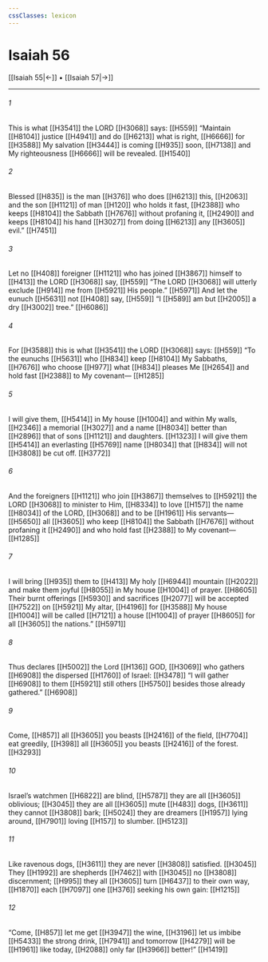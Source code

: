 ```yaml
---
cssClasses: lexicon
---
```


# Isaiah 56

[[Isaiah 55|←]] • [[Isaiah 57|→]]

---

###### 1
This is what [[H3541]] the LORD [[H3068]] says: [[H559]] “Maintain [[H8104]] justice [[H4941]] and do [[H6213]] what is right, [[H6666]] for [[H3588]] My salvation [[H3444]] is coming [[H935]] soon, [[H7138]] and My righteousness [[H6666]] will be revealed. [[H1540]]

###### 2
Blessed [[H835]] is the man [[H376]] who does [[H6213]] this, [[H2063]] and the son [[H1121]] of man [[H120]] who holds it fast, [[H2388]] who keeps [[H8104]] the Sabbath [[H7676]] without profaning it, [[H2490]] and keeps [[H8104]] his hand [[H3027]] from doing [[H6213]] any [[H3605]] evil.” [[H7451]]

###### 3
Let no [[H408]] foreigner [[H1121]] who has joined [[H3867]] himself to [[H413]] the LORD [[H3068]] say, [[H559]] “The LORD [[H3068]] will utterly exclude [[H914]] me from [[H5921]] His people.” [[H5971]] And let the eunuch [[H5631]] not [[H408]] say, [[H559]] “I [[H589]] am but [[H2005]] a dry [[H3002]] tree.” [[H6086]]

###### 4
For [[H3588]] this is what [[H3541]] the LORD [[H3068]] says: [[H559]] “To the eunuchs [[H5631]] who [[H834]] keep [[H8104]] My Sabbaths, [[H7676]] who choose [[H977]] what [[H834]] pleases Me [[H2654]] and hold fast [[H2388]] to My covenant— [[H1285]]

###### 5
I will give them, [[H5414]] in My house [[H1004]] and within My walls, [[H2346]] a memorial [[H3027]] and a name [[H8034]] better than [[H2896]] that of sons [[H1121]] and daughters. [[H1323]] I will give them [[H5414]] an everlasting [[H5769]] name [[H8034]] that [[H834]] will not [[H3808]] be cut off. [[H3772]]

###### 6
And the foreigners [[H1121]] who join [[H3867]] themselves to [[H5921]] the LORD [[H3068]] to minister to Him, [[H8334]] to love [[H157]] the name [[H8034]] of the LORD, [[H3068]] and to be [[H1961]] His servants— [[H5650]] all [[H3605]] who keep [[H8104]] the Sabbath [[H7676]] without profaning it [[H2490]] and who hold fast [[H2388]] to My covenant— [[H1285]]

###### 7
I will bring [[H935]] them to [[H413]] My holy [[H6944]] mountain [[H2022]] and make them joyful [[H8055]] in My house [[H1004]] of prayer. [[H8605]] Their burnt offerings [[H5930]] and sacrifices [[H2077]] will be accepted [[H7522]] on [[H5921]] My altar, [[H4196]] for [[H3588]] My house [[H1004]] will be called [[H7121]] a house [[H1004]] of prayer [[H8605]] for all [[H3605]] the nations.” [[H5971]]

###### 8
Thus declares [[H5002]] the Lord [[H136]] GOD, [[H3069]] who gathers [[H6908]] the dispersed [[H1760]] of Israel: [[H3478]] “I will gather [[H6908]] to them [[H5921]] still others [[H5750]] besides those already gathered.” [[H6908]]

###### 9
Come, [[H857]] all [[H3605]] you beasts [[H2416]] of the field, [[H7704]] eat greedily, [[H398]] all [[H3605]] you beasts [[H2416]] of the forest. [[H3293]]

###### 10
Israel’s watchmen [[H6822]] are blind, [[H5787]] they are all [[H3605]] oblivious; [[H3045]] they are all [[H3605]] mute [[H483]] dogs, [[H3611]] they cannot [[H3808]] bark; [[H5024]] they are dreamers [[H1957]] lying around, [[H7901]] loving [[H157]] to slumber. [[H5123]]

###### 11
Like ravenous dogs, [[H3611]] they are never [[H3808]] satisfied. [[H3045]] They [[H1992]] are shepherds [[H7462]] with [[H3045]] no [[H3808]] discernment; [[H995]] they all [[H3605]] turn [[H6437]] to their own way, [[H1870]] each [[H7097]] one [[H376]] seeking his own gain: [[H1215]]

###### 12
“Come, [[H857]] let me get [[H3947]] the wine, [[H3196]] let us imbibe [[H5433]] the strong drink, [[H7941]] and tomorrow [[H4279]] will be [[H1961]] like today, [[H2088]] only far [[H3966]] better!” [[H1419]]

